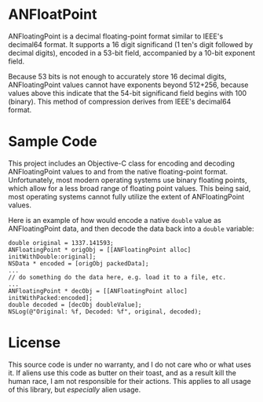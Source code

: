 ANFloatPoint
============

ANFloatingPoint is a decimal floating-point format similar to IEEE's decimal64 format. It supports a 16 digit significand (1 ten's digit followed by decimal digits), encoded in a 53-bit field, accompanied by a 10-bit exponent field.

Because 53 bits is not enough to accurately store 16 decimal digits, ANFloatingPoint values cannot have exponents beyond 512+256, because values above this indicate that the 54-bit significand field begins with 100 (binary). This method of compression derives from IEEE's decimal64 format.

Sample Code
===========

This project includes an Objective-C class for encoding and decoding ANFloatingPoint values to and from the native floating-point format. Unfortunately, most modern operating systems use binary floating points, which allow for a less broad range of floating point values. This being said, most operating systems cannot fully utilize the extent of ANFloatingPoint values.

Here is an example of how would encode a native `double` value as ANFloatingPoint data, and then decode the data back into a `double` variable:

    double original = 1337.141593;
	ANFloatingPoint * origObj = [[ANFloatingPoint alloc] initWithDouble:original];
	NSData * encoded = [origObj packedData];
	...
	// do something do the data here, e.g. load it to a file, etc.
	...
	ANFloatingPoint * decObj = [[ANFloatingPoint alloc] initWithPacked:encoded];
	double decoded = [decObj doubleValue];
	NSLog(@"Original: %f, Decoded: %f", original, decoded);

License
=======

This source code is under no warranty, and I do not care who or what uses it. If aliens use this code as butter on their toast, and as a result kill the human race, I am not responsible for their actions. This applies to all usage of this library, but *especially* alien usage.
